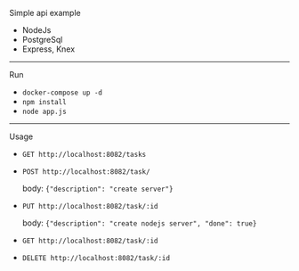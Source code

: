 Simple api example
- NodeJs 
- PostgreSql
- Express, Knex
-----
Run 
- `docker-compose up -d`
- `npm install`
- `node app.js`
-----
Usage

- `GET http://localhost:8082/tasks`
- `POST http://localhost:8082/task/`

   body: `{"description": "create server"}`
- `PUT http://localhost:8082/task/:id`

  body: `{"description": "create nodejs server", "done": true}`
- `GET http://localhost:8082/task/:id`
- `DELETE http://localhost:8082/task/:id`
